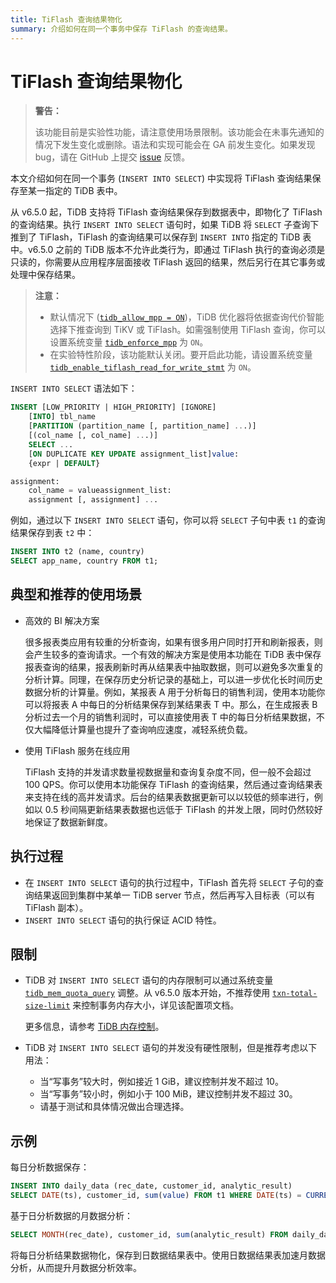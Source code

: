 ```yaml
---
title: TiFlash 查询结果物化
summary: 介绍如何在同一个事务中保存 TiFlash 的查询结果。
---
```


# TiFlash 查询结果物化

> **警告：**
>
> 该功能目前是实验性功能，请注意使用场景限制。该功能会在未事先通知的情况下发生变化或删除。语法和实现可能会在 GA 前发生变化。如果发现 bug，请在 GitHub 上提交 [issue](https://github.com/pingcap/tidb/issues) 反馈。

本文介绍如何在同一个事务 (`INSERT INTO SELECT`) 中实现将 TiFlash 查询结果保存至某一指定的 TiDB 表中。

从 v6.5.0 起，TiDB 支持将 TiFlash 查询结果保存到数据表中，即物化了 TiFlash 的查询结果。执行 `INSERT INTO SELECT` 语句时，如果 TiDB 将 `SELECT` 子查询下推到了 TiFlash，TiFlash 的查询结果可以保存到 `INSERT INTO` 指定的 TiDB 表中。v6.5.0 之前的 TiDB 版本不允许此类行为，即通过 TiFlash 执行的查询必须是只读的，你需要从应用程序层面接收 TiFlash 返回的结果，然后另行在其它事务或处理中保存结果。

> **注意：**
>
> - 默认情况下 ([`tidb_allow_mpp = ON`](/system-variables.md#tidb_allow_mpp-从-v50-版本开始引入))，TiDB 优化器将依据查询代价智能选择下推查询到 TiKV 或 TiFlash。如需强制使用 TiFlash 查询，你可以设置系统变量 [`tidb_enforce_mpp`](/system-variables.md#tidb_enforce_mpp-从-v51-版本开始引入) 为 `ON`。
> - 在实验特性阶段，该功能默认关闭。要开启此功能，请设置系统变量 [`tidb_enable_tiflash_read_for_write_stmt`](/system-variables.md#tidb_enable_tiflash_read_for_write_stmt-从-v630-版本开始引入) 为 `ON`。

`INSERT INTO SELECT` 语法如下：

```sql
INSERT [LOW_PRIORITY | HIGH_PRIORITY] [IGNORE]
    [INTO] tbl_name
    [PARTITION (partition_name [, partition_name] ...)]
    [(col_name [, col_name] ...)]
    SELECT ...
    [ON DUPLICATE KEY UPDATE assignment_list]value:
    {expr | DEFAULT}

assignment:
    col_name = valueassignment_list:
    assignment [, assignment] ...
```

例如，通过以下 `INSERT INTO SELECT` 语句，你可以将 `SELECT` 子句中表 `t1` 的查询结果保存到表 `t2` 中：

```sql
INSERT INTO t2 (name, country)
SELECT app_name, country FROM t1;
```

## 典型和推荐的使用场景

- 高效的 BI 解决方案

    很多报表类应用有较重的分析查询，如果有很多用户同时打开和刷新报表，则会产生较多的查询请求。一个有效的解决方案是使用本功能在 TiDB 表中保存报表查询的结果，报表刷新时再从结果表中抽取数据，则可以避免多次重复的分析计算。同理，在保存历史分析记录的基础上，可以进一步优化长时间历史数据分析的计算量。例如，某报表 A 用于分析每日的销售利润，使用本功能你可以将报表 A 中每日的分析结果保存到某结果表 T 中。那么，在生成报表 B 分析过去一个月的销售利润时，可以直接使用表 T 中的每日分析结果数据，不仅大幅降低计算量也提升了查询响应速度，减轻系统负载。

- 使用 TiFlash 服务在线应用

    TiFlash 支持的并发请求数量视数据量和查询复杂度不同，但一般不会超过 100 QPS。你可以使用本功能保存 TiFlash 的查询结果，然后通过查询结果表来支持在线的高并发请求。后台的结果表数据更新可以以较低的频率进行，例如以 0.5 秒间隔更新结果表数据也远低于 TiFlash 的并发上限，同时仍然较好地保证了数据新鲜度。

## 执行过程

* 在 `INSERT INTO SELECT` 语句的执行过程中，TiFlash 首先将 `SELECT` 子句的查询结果返回到集群中某单一 TiDB server 节点，然后再写入目标表（可以有 TiFlash 副本）。
* `INSERT INTO SELECT` 语句的执行保证 ACID 特性。

## 限制

* TiDB 对 `INSERT INTO SELECT` 语句的内存限制可以通过系统变量 [`tidb_mem_quota_query`](/system-variables.md#tidb_mem_quota_query) 调整。从 v6.5.0 版本开始，不推荐使用 [`txn-total-size-limit`](/tidb-configuration-file.md#txn-total-size-limit) 来控制事务内存大小，详见该配置项文档。

    更多信息，请参考 [TiDB 内存控制](/configure-memory-usage.md)。

* TiDB 对 `INSERT INTO SELECT` 语句的并发没有硬性限制，但是推荐考虑以下用法：

    * 当“写事务”较大时，例如接近 1 GiB，建议控制并发不超过 10。
    * 当“写事务”较小时，例如小于 100 MiB，建议控制并发不超过 30。
    * 请基于测试和具体情况做出合理选择。

## 示例

每日分析数据保存：
```sql
INSERT INTO daily_data (rec_date, customer_id, analytic_result)
SELECT DATE(ts), customer_id, sum(value) FROM t1 WHERE DATE(ts) = CURRENT_DATE GROUP BY DATE(ts), customer_id;
```

基于日分析数据的月数据分析：
```sql
SELECT MONTH(rec_date), customer_id, sum(analytic_result) FROM daily_data GROUP BY MONTH(rec_date), customer_id;
```

将每日分析结果数据物化，保存到日数据结果表中。使用日数据结果表加速月数据分析，从而提升月数据分析效率。